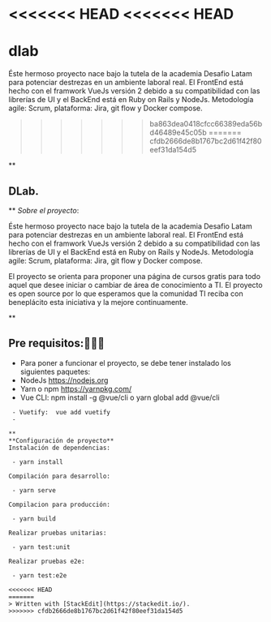 <<<<<<< HEAD
<<<<<<< HEAD
=======
# dlab
Éste hermoso proyecto nace bajo la tutela de la academia Desafio Latam para potenciar destrezas en un ambiente laboral real. 
El FrontEnd está hecho con el framwork VueJs versión 2 debido a su compatibilidad con las librerías de UI y el BackEnd está en Ruby on Rails y NodeJs.
Metodología agile: Scrum, plataforma: Jira, git flow y Docker compose.
>>>>>>> ba863dea0418cfcc66389eda56bd46489e45c05b
=======
>>>>>>> cfdb2666de8b1767bc2d61f42f80eef31da154d5

**

## DLab.

**
*Sobre el proyecto*:

Éste hermoso proyecto nace bajo la tutela de la academia Desafio Latam para potenciar destrezas en un ambiente laboral real. El FrontEnd está hecho con el framwork VueJs versión 2 debido a su compatibilidad con las librerías de UI y el BackEnd está en Ruby on Rails y NodeJs. Metodología agile: Scrum, plataforma: Jira, git flow y Docker compose.

El proyecto se orienta para proponer una página de cursos gratis para todo aquel que desee iniciar o cambiar de área de conocimiento a TI.
El proyecto es open source por lo  que esperamos  que la comunidad TI reciba con beneplácito esta iniciativa y la mejore continuamente.

**

## Pre requisitos:🚀🚀🚀

 - Para poner a funcionar el proyecto, se debe tener instalado los siguientes paquetes: 
 - NodeJs https://nodejs.org
 - Yarn o npm  https://yarnpkg.com/
 - Vue CLI: 
npm install -g @vue/cli
o
yarn global add @vue/cli
```
 - Vuetify:  vue add vuetify
 - 

**
**Configuración de proyecto**
Instalación de dependencias:

 - yarn install

Compilación para desarrollo:

 - yarn serve

Compilacion para producción:

 - yarn build

Realizar pruebas unitarias:

 - yarn test:unit

Realizar pruebas e2e:

 - yarn test:e2e

<<<<<<< HEAD
=======
> Written with [StackEdit](https://stackedit.io/).
>>>>>>> cfdb2666de8b1767bc2d61f42f80eef31da154d5
